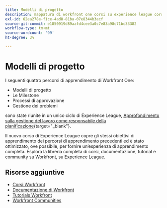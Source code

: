 ```yaml
---
title: Modelli di progetto
description: mappatura di workfront one corsi su experience league corsi
exl-id: 62ea278e-f1ce-4ad8-81ba-07e8344b3acf
source-git-commit: e1850919d89aafd4cee3a0c7e83a98c71bc33382
workflow-type: tm+mt
source-wordcount: '99'
ht-degree: 3%

---
```


# Modelli di progetto

I seguenti quattro percorsi di apprendimento di Workfront One:

* Modelli di progetto
* Le Milestone
* Processi di approvazione
* Gestione dei problemi

sono state riunite in un unico ciclo di Experience League, [Approfondimento sulla gestione del lavoro come responsabile della pianificazione](https://experienceleague.adobe.com/?recommended=Workfront-U-1-2022.3.planners){target="_blank"}.

Il nuovo corso di Experience League copre gli stessi obiettivi di apprendimento dei percorsi di apprendimento precedenti ed è stato ottimizzato, ove possibile, per fornire un’esperienza di apprendimento completa.  Esplora la libreria completa di corsi, documentazione, tutorial e community su Workfront, su Experience League.

## Risorse aggiuntive

* [Corsi Workfront](https://experienceleague.adobe.com/?lang=en&amp;Solution=Workfront#courses)
* [Documentazione di Workfront](https://experienceleague.adobe.com/docs/workfront.html)
* [Tutorials Workfront](https://experienceleague.adobe.com/docs/workfront-learn/tutorials-workfront/home.html)
* [Workfront Communities](https://experienceleaguecommunities.adobe.com/t5/workfront/ct-p/workfront)
